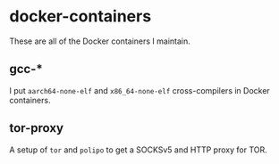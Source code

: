 # docker-containers
These are all of the Docker containers I maintain.

## gcc-\*
I put `aarch64-none-elf` and `x86_64-none-elf` cross-compilers in Docker
containers.

## tor-proxy
A setup of `tor` and `polipo` to get a SOCKSv5 and HTTP proxy for TOR.
